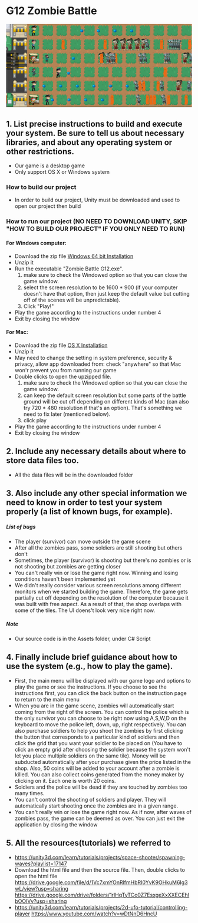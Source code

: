 # G12 Zombie Battle
![alt text](https://github.com/bryan-wu/ZombieBattleUnity/blob/new_map/updatedsample.PNG "In-game capture")

## 1. List precise instructions to build and execute your system. Be sure to tell us about necessary libraries, and about any operating system or other restrictions.
* Our game is a desktop game
* Only support OS X or Windows system
### How to build our project
* In order to build our project, Unity must be downloaded and used to open our project then build
### How to run our project (NO NEED TO DOWNLOAD UNITY, SKIP "HOW TO BUILD OUR PROJECT" IF YOU ONLY NEED TO RUN)
#### For Windows computer:
* Download the zip file [Windows 64 bit Installation](https://drive.google.com/open?id=1S9sYeDLZjktDaNnRKx7R9n4cP51AWZRx)
* Unzip it
* Run the executable "Zombie Battle G12.exe". 
  1. make sure to check the Windowed option so that you can close the game window. 
  2. select the screen resolution to be 1600 * 900 (if your computer doesn't have that option, then just keep the default value but cutting off of the scenes will be unpredictable). 
  3. Click "Play!"
* Play the game according to the instructions under number 4
* Exit by closing the window
#### For Mac:
* Download the zip file [OS X Installation](https://drive.google.com/file/d/1SbfHrpfKzpbxfp86QZHHqG2XzWpd2glB/view?usp=sharing)
* Unzip it
* May need to change the setting in system preference, security & privacy, allow app downloaded from: check "anywhere" so that Mac won'r prevent you from running our game
* Double clicks to open the upzipped file. 
  1. make sure to check the Windowed option so that you can close the game window. 
  2. can keep the default screen resolution but some parts of the battle ground will be cut off depending on different kinds of Mac (can also try 720 * 480 resolution if that's an option). That's something we need to fix later (mentioned below). 
  3. click play
* Play the game according to the instructions under number 4
* Exit by closing the window
## 2. Include any necessary details about where to store data files too.
* All the data files will be in the downloaded folder
## 3. Also include any other special information we need to know in order to test your system properly (a list of known bugs, for example).
##### List of bugs
* The player (survivor) can move outside the game scene
* After all the zombies pass, some soldiers are still shooting but others don't
* Sometimes, the player (survivor) is shooting but there's no zombies or is not shooting but zombies are getting closer
* You can't really win or lose the game right now. Winning and losing conditions haven't been implemented yet
* We didn't really consider various screen resolutions among different monitors when we started building the game. Therefore, the game gets partially cut off depending on the resolution of the computer because it was built with free aspect. As a result of that, the shop overlaps with some of the tiles. The UI doens't look very nice right now.
##### Note
* Our source code is in the Assets folder, under C# Script
## 4. Finally include brief guidance about how to use the system (e.g., how to play the game).
* First, the main menu will be displayed with our game logo and options to play the game or see the instructions. If you choose to see the instructions first, you can click the back button on the instruction page to return to the main menu
* When you are in the game scene, zombies will automatically start coming from the right of the screen. You can control the police which is the only survivor you can choose to be right now using A,S,W,D on the keyboard to move the police left, down, up, right respectively. You can also purchase soldiers to help you shoot the zombies by first clicking the button that corresponds to a particular kind of soldiers and then click the grid that you want your soldier to be placed on (You have to click an empty grid after choosing the soldier because the system won't let you place multiple soldiers on the same tile). Money will be subducted automatically after your purchase given the price listed in the shop. Also, 50 coins will be added to your account after a zombie is killed. You can also collect coins generated from the money maker by clicking on it. Each one is worth 20 coins. 
* Soldiers and the police will be dead if they are touched by zombies too many times.
* You can't control the shooting of soldiers and player. They will automatically start shooting once the zombies are in a given range.
* You can't really win or lose the game right now. As if now, after waves of zombies pass, the game can be deemed as over. You can just exit the application by closing the window
## 5. All the resources(tutorials) we referred to
* <https://unity3d.com/learn/tutorials/projects/space-shooter/spawning-waves?playlist=17147>
* Download the html file and then the source file. Then, double clicks to open the html file
<https://drive.google.com/file/d/1Vc7xmYOnRlfmHbRI0YvK9OHkuM6Ig3wL/view?usp=sharing> <https://drive.google.com/drive/folders/1rlHqTyTCo0Z7EsxgeXxXXECEhIbOOlVv?usp=sharing>
* <https://unity3d.com/learn/tutorials/projects/2d-ufo-tutorial/controlling-player>
  <https://www.youtube.com/watch?v=wDtNnD6HncU>


